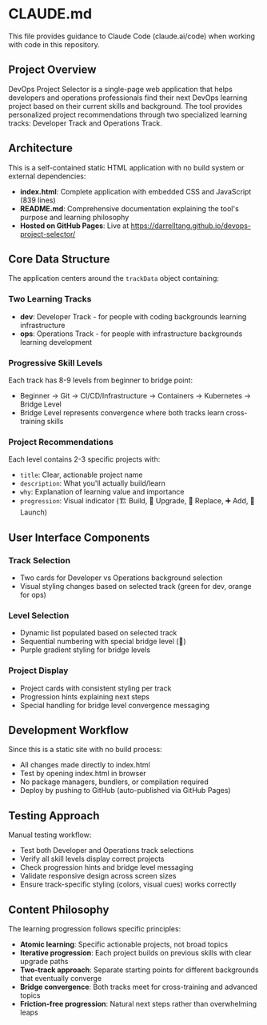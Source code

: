 # CLAUDE.md

This file provides guidance to Claude Code (claude.ai/code) when working with code in this repository.

## Project Overview

DevOps Project Selector is a single-page web application that helps developers and operations professionals find their next DevOps learning project based on their current skills and background. The tool provides personalized project recommendations through two specialized learning tracks: Developer Track and Operations Track.

## Architecture

This is a self-contained static HTML application with no build system or external dependencies:

- **index.html**: Complete application with embedded CSS and JavaScript (839 lines)
- **README.md**: Comprehensive documentation explaining the tool's purpose and learning philosophy  
- **Hosted on GitHub Pages**: Live at https://darrelltang.github.io/devops-project-selector/

## Core Data Structure

The application centers around the `trackData` object containing:

### Two Learning Tracks
- **dev**: Developer Track - for people with coding backgrounds learning infrastructure
- **ops**: Operations Track - for people with infrastructure backgrounds learning development

### Progressive Skill Levels
Each track has 8-9 levels from beginner to bridge point:
- Beginner → Git → CI/CD/Infrastructure → Containers → Kubernetes → Bridge Level
- Bridge Level represents convergence where both tracks learn cross-training skills

### Project Recommendations  
Each level contains 2-3 specific projects with:
- `title`: Clear, actionable project name
- `description`: What you'll actually build/learn
- `why`: Explanation of learning value and importance
- `progression`: Visual indicator (🏗️ Build, 🔄 Upgrade, 🔀 Replace, ➕ Add, 🚀 Launch)

## User Interface Components

### Track Selection
- Two cards for Developer vs Operations background selection
- Visual styling changes based on selected track (green for dev, orange for ops)

### Level Selection  
- Dynamic list populated based on selected track
- Sequential numbering with special bridge level (🌉) 
- Purple gradient styling for bridge levels

### Project Display
- Project cards with consistent styling per track
- Progression hints explaining next steps
- Special handling for bridge level convergence messaging

## Development Workflow

Since this is a static site with no build process:
- All changes made directly to index.html
- Test by opening index.html in browser  
- No package managers, bundlers, or compilation required
- Deploy by pushing to GitHub (auto-published via GitHub Pages)

## Testing Approach

Manual testing workflow:
- Test both Developer and Operations track selections
- Verify all skill levels display correct projects
- Check progression hints and bridge level messaging
- Validate responsive design across screen sizes
- Ensure track-specific styling (colors, visual cues) works correctly

## Content Philosophy

The learning progression follows specific principles:
- **Atomic learning**: Specific actionable projects, not broad topics
- **Iterative progression**: Each project builds on previous skills with clear upgrade paths
- **Two-track approach**: Separate starting points for different backgrounds that eventually converge
- **Bridge convergence**: Both tracks meet for cross-training and advanced topics
- **Friction-free progression**: Natural next steps rather than overwhelming leaps
